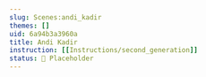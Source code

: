 ```yaml
---
slug: Scenes:andi_kadir
themes: []
uid: 6a94b3a3960a
title: Andi Kadir
instruction: [[Instructions/second_generation]]
status: 🔳 Placeholder 
---
```

